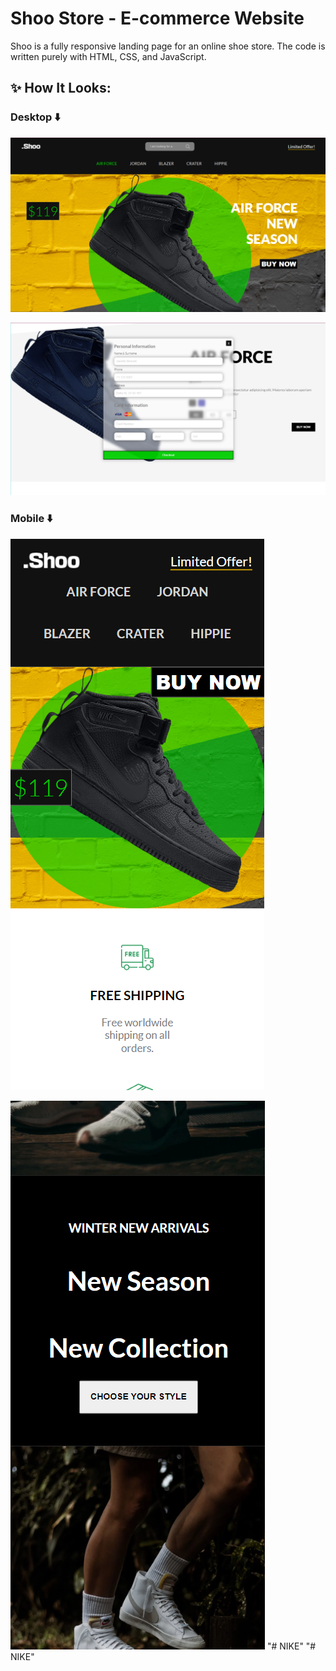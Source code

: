 # Shoo Store - E-commerce Website

Shoo is a fully responsive landing page for an online shoe store. The code is written purely with HTML, CSS, and JavaScript.


## ✨ How It Looks:

### Desktop ⬇️

![Shoo Store Landing Page](Website-Image/desktop_1.png)

![Shoo Store Landing Page](Website-Image/desktop_2.png)

### Mobile ⬇️

![Shoo Store Landing Page](Website-Image/mobile_1.png)

![Shoo Store Landing Page](Website-Image/mobile_2.png)
"# NIKE" 
"# NIKE" 
